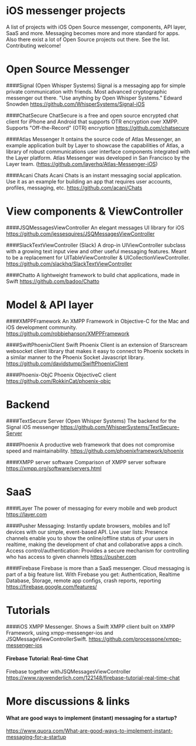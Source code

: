 # iOS messenger projects
A list of projects with iOS Open Source messenger, components, API layer, SaaS and more.
Messaging becomes more and more standard for apps. Also there exist a lot of Open Source projects out there. See the list. Contributing welcome!

# Open Source Messenger
####Signal (Open Whisper Systems)
Signal is a messaging app for simple private communication with friends.
Most advanced cryptographic messenger out there.
"Use anything by Open Whisper Systems." Edward Snowden
https://github.com/WhisperSystems/Signal-iOS

####ChatSecure 
ChatSecure is a free and open source encrypted chat client for iPhone and Android that supports OTR encryption over XMPP.
Supports "Off-the-Record" (OTR) encryption
https://github.com/chatsecure

####Atlas Messenger 
It ontains the source code of Atlas Messenger, an example application built by Layer to showcase the capabilities of Atlas, a library of robust communications user interface components integrated with the Layer platform.
Atlas Messenger was developed in San Francisco by the Layer team. 
(https://github.com/layerhq/Atlas-Messenger-iOS)

####Acani Chats
Acani Chats is an instant messaging social application. Use it as an example for building an app that requires user accounts, profiles, messaging, etc.
https://github.com/acani/Chats

# View components & ViewController
####JSQMessagesViewController
An elegant messages UI library for iOS
https://github.com/jessesquires/JSQMessagesViewController

####SlackTextViewController (Slack)
A drop-in UIViewController subclass with a growing text input view and other useful messaging features. Meant to be a replacement for UITableViewController & UICollectionViewController.
https://github.com/slackhq/SlackTextViewController

####Chatto
A lightweight framework to build chat applications, made in Swift
https://github.com/badoo/Chatto

# Model & API layer
####XMPPFramework
An XMPP Framework in Objective-C for the Mac and iOS development community.
https://github.com/robbiehanson/XMPPFramework

####SwiftPhoenixClient
Swift Phoenix Client is an extension of Starscream websocket client library that makes it easy to connect to Phoenix sockets in a similar manner to the Phoenix Socket Javascript library.
https://github.com/davidstump/SwiftPhoenixClient

####Phoenix-ObjC
Phoenix ObjectiveC client
https://github.com/RokkinCat/phoenix-objc

# Backend
####TextSecure Server (Open Whisper Systems)
The backend for the Signal iOS messenger
https://github.com/WhisperSystems/TextSecure-Server

####Phoenix
A productive web framework that does not compromise speed and maintainability.
https://github.com/phoenixframework/phoenix

####XMPP server software
Comparison of XMPP server software
https://xmpp.org/software/servers.html

# SaaS
####Layer
The power of messaging for every mobile and web product
https://layer.com

####Pusher
Messaging: Instantly update browsers, mobiles and IoT devices with our simple, event-based API.
Live user lists: Presence channels enable you to show the online/offline status of your users in realtime, making the development of chat and collaborative apps a cinch.
Access control/authentication: Provides a secure mechanism for controlling who has access to given channels
https://pusher.com

####Firebase
Firebase is more than a SaaS messenger. Cloud messaging is part of a big feature list. With Firebase you get: Authentication, Realtime Database, Storage, remote app configs, crash reports, reporting
https://firebase.google.com/features/

# Tutorials
####iOS XMPP Messenger. 
Shows a Swift XMPP client built on XMPP Framework, using xmpp-messenger-ios and JSQMessageViewControllerSwift.
https://github.com/processone/xmpp-messenger-ios

#### Firebase Tutorial: Real-time Chat
Firebase together withJSQMessagesViewController 
https://www.raywenderlich.com/122148/firebase-tutorial-real-time-chat

# More discussions & links
#### What are good ways to implement (instant) messaging for a startup?
https://www.quora.com/What-are-good-ways-to-implement-instant-messaging-for-a-startup



